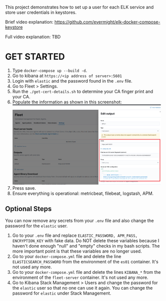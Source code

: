 
This project demonstrates how to set up a user for each ELK service and store user credentials in keystores.

Brief video explanation: https://github.com/evermight/elk-docker-compose-keystore

Full video explanation: TBD

# GET STARTED

1. Type `docker-compose up --build -d`.
2. Go to kibana at `https://<ip address of server>:5601`
3. Login with `elastic` and the password found in the `.env` file.
4. Go to Fleet > Settings.
5. Run the `./get-cert-details.sh` to determine your CA finger print and your CA.
6. Populate the information as shown in this screenshot: ![fleet settings](screenshot-fleet-settings.png "Fleet Settings")
7. Press save.
8. Ensure everything is operational: metricbeat, filebeat, logstash, APM.

## Optional Steps

You can now remove any secrets from your `.env` file and also change the password for the `elastic` user.

1. Go to your `.env` file and replace `ELASTIC_PASSWORD, APM_PASS, ENCRYPTION_KEY` with fake data.  Do NOT delete these variables because I haven't done enough "null" and "empty" checks in my bash scripts.  The more important point is that these variables are no longer used.
2. Go to your `docker-compose.yml` file and delete the line `ELASTICSEARCH_PASSWORD` from the environment of the `es01` container.  It's not used any more.
3. Go to your `docker-compose.yml` file and delete the lines `KIBANA_*` from the environment of the `fleet-server` container.  It's not used any more.
4. Go to Kibana Stack Management > Users and change the password for the `elastic` user so that no one can use it again.
You can change the password for `elastic` under Stack Management.
